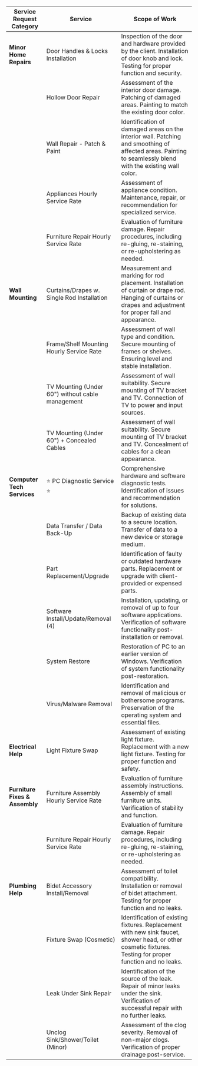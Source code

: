 | Service Request Category      | Service                                       | Scope of Work                                                                                                 |
|-------------------------------|-----------------------------------------------|----------------------------------------------------------------------------------------------------------------|
| **Minor Home Repairs**        | Door Handles & Locks Installation             | Inspection of the door and hardware provided by the client. Installation of door knob and lock. Testing for proper function and security. |
|                               | Hollow Door Repair                            | Assessment of the interior door damage. Patching of damaged areas. Painting to match the existing door color. |
|                               | Wall Repair - Patch & Paint                   | Identification of damaged areas on the interior wall. Patching and smoothing of affected areas. Painting to seamlessly blend with the existing wall color. |
|                               | Appliances Hourly Service Rate                | Assessment of appliance condition. Maintenance, repair, or recommendation for specialized service. |
|                               | Furniture Repair Hourly Service Rate          | Evaluation of furniture damage. Repair procedures, including re-gluing, re-staining, or re-upholstering as needed. |
| **Wall Mounting**             | Curtains/Drapes w. Single Rod Installation    | Measurement and marking for rod placement. Installation of curtain or drape rod. Hanging of curtains or drapes and adjustment for proper fall and appearance. |
|                               | Frame/Shelf Mounting Hourly Service Rate      | Assessment of wall type and condition. Secure mounting of frames or shelves. Ensuring level and stable installation. |
|                               | TV Mounting (Under 60") without cable management | Assessment of wall suitability. Secure mounting of TV bracket and TV. Connection of TV to power and input sources. |
|                               | TV Mounting (Under 60") + Concealed Cables    | Assessment of wall suitability. Secure mounting of TV bracket and TV. Concealment of cables for a clean appearance. |
| **Computer Tech Services**    | ⭐ PC Diagnostic Service ⭐                    | Comprehensive hardware and software diagnostic tests. Identification of issues and recommendation for solutions. |
|                               | Data Transfer / Data Back-Up                  | Backup of existing data to a secure location. Transfer of data to a new device or storage medium. |
|                               | Part Replacement/Upgrade                      | Identification of faulty or outdated hardware parts. Replacement or upgrade with client-provided or expensed parts. |
|                               | Software Install/Update/Removal (4)           | Installation, updating, or removal of up to four software applications. Verification of software functionality post-installation or removal. |
|                               | System Restore                                | Restoration of PC to an earlier version of Windows. Verification of system functionality post-restoration. |
|                               | Virus/Malware Removal                         | Identification and removal of malicious or bothersome programs. Preservation of the operating system and essential files. |
| **Electrical Help**           | Light Fixture Swap                            | Assessment of existing light fixture. Replacement with a new light fixture. Testing for proper function and safety. |
| **Furniture Fixes & Assembly**| Furniture Assembly Hourly Service Rate        | Evaluation of furniture assembly instructions. Assembly of small furniture units. Verification of stability and function. |
|                               | Furniture Repair Hourly Service Rate          | Evaluation of furniture damage. Repair procedures, including re-gluing, re-staining, or re-upholstering as needed. |
| **Plumbing Help**             | Bidet Accessory Install/Removal               | Assessment of toilet compatibility. Installation or removal of bidet attachment. Testing for proper function and no leaks. |
|                               | Fixture Swap (Cosmetic)                       | Identification of existing fixtures. Replacement with new sink faucet, shower head, or other cosmetic fixtures. Testing for proper function and no leaks. |
|                               | Leak Under Sink Repair                        | Identification of the source of the leak. Repair of minor leaks under the sink. Verification of successful repair with no further leaks. |
|                               | Unclog Sink/Shower/Toilet (Minor)             | Assessment of the clog severity. Removal of non-major clogs. Verification of proper drainage post-service. |
